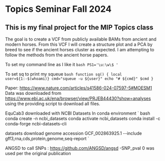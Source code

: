 # Topics Seminar Fall 2024
## This is my final project for the MIP Topics class

The goal is to create a VCF from publicly available BAMs from ancient and modern horses. 
From this VCF I will create a structure plot and a PCA by breed to see if the ancient horses cluster as expected. 
I am attempting to follow the methods from the ancient horse papers. 

 To set my command line as I like it
 ` bash
 PS1='\u:\w\$ '
 `
 
 To set sq to print my squeue 
 ` bash
 function sq() {
    local user=${1:-$(whoami)}
    cmd="squeue -u ${user}"
    echo "# ${cmd}"
    $cmd
}
`

Paper: https://www.nature.com/articles/s41586-024-07597-5#MOESM1
Data was downloaded from https://www.ebi.ac.uk/ena/browser/view/PRJEB44430?show=analyses using the providing script to download all files. 

EquCab3 downloaded with NCBI Datasets
	In conda environment
` bash
conda create -n ncbi_datasets
conda activate ncbi_datasets
conda install -c conda-forge ncbi-datasets-cli

datasets download genome accession GCF_002863925.1 --include gff3,rna,cds,protein,genome,seq-report
`

ANGSD to call SNPs : https://github.com/ANGSD/angsd
-SNP_pval 0 was used per the original publication


